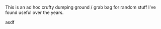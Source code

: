 This is an ad hoc crufty dumping ground / grab bag for random stuff I've found useful over the years.

asdf
